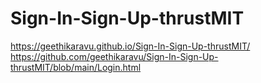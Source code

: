 # Sign-In-Sign-Up-thrustMIT
https://geethikaravu.github.io/Sign-In-Sign-Up-thrustMIT/
https://github.com/geethikaravu/Sign-In-Sign-Up-thrustMIT/blob/main/Login.html
